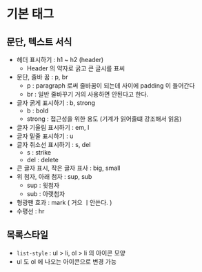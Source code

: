 # 기본 태그

## 문단, 텍스트 서식

* 헤더 표시하기 : h1 ~ h2 (header)
  * Header 의 약자로 굵고 큰 글시를 표씨
* 문단, 줄바 꿈 : p, br
  * p : paragraph 로써 줄바꿈이 되는데 사이에 padding 이 들어간다
  * br : 일반 줄바꾸기 거의 사용하면 안된다고 한다.
* 글자 굵게 표시하기 : b, strong
  * b : bold 
  * strong : 접근성을 위한 용도 (기계가 읽어줄떄 강조해서 읽음)
* 글자 기울림 표시하기 : em, I
* 글자 밑줄 표시하기 : u
* 글자 취소선 표시하기 : s, del
  * s : strike
  * del : delete
* 큰 글자 표시, 작은 글자 표사 : big, small
* 위 첨자, 아래 첨자 : sup, sub
  * sup : 윗첨자 
  * sub : 아랫첨자  
* 형광팬 효과 : mark ( 거으 ㅣ안쓴다. )
* 수평선 : hr



## 목록스타일

* `list-style` : ul > li, ol > li 의 아이콘 모양
* ul 도 ol 에 나오는 아이콘으로 변경 가능
